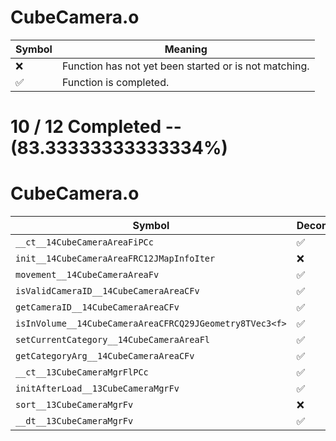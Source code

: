 # CubeCamera.o
| Symbol | Meaning 
| ------------- | ------------- 
| :x: | Function has not yet been started or is not matching. 
| :white_check_mark: | Function is completed. 


# 10 / 12 Completed -- (83.33333333333334%)
# CubeCamera.o
| Symbol | Decompiled? |
| ------------- | ------------- |
| `__ct__14CubeCameraAreaFiPCc` | :white_check_mark: |
| `init__14CubeCameraAreaFRC12JMapInfoIter` | :x: |
| `movement__14CubeCameraAreaFv` | :white_check_mark: |
| `isValidCameraID__14CubeCameraAreaCFv` | :white_check_mark: |
| `getCameraID__14CubeCameraAreaCFv` | :white_check_mark: |
| `isInVolume__14CubeCameraAreaCFRCQ29JGeometry8TVec3<f>` | :white_check_mark: |
| `setCurrentCategory__14CubeCameraAreaFl` | :white_check_mark: |
| `getCategoryArg__14CubeCameraAreaCFv` | :white_check_mark: |
| `__ct__13CubeCameraMgrFlPCc` | :white_check_mark: |
| `initAfterLoad__13CubeCameraMgrFv` | :white_check_mark: |
| `sort__13CubeCameraMgrFv` | :x: |
| `__dt__13CubeCameraMgrFv` | :white_check_mark: |
